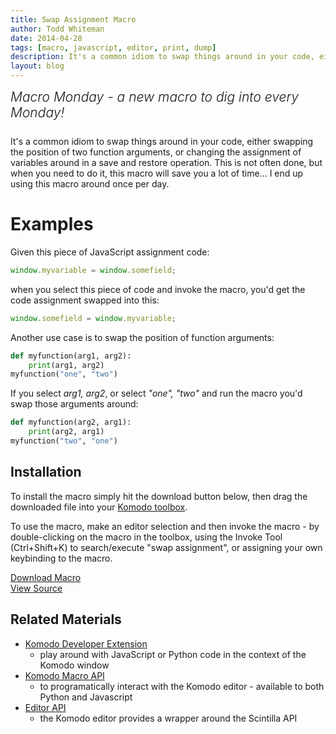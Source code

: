 ```yaml
---
title: Swap Assignment Macro
author: Todd Whiteman
date: 2014-04-28
tags: [macro, javascript, editor, print, dump]
description: It's a common idiom to swap things around in your code, either swapping the position of two function arguments, or changing the assignment of variables around in a save and restore  operation.
layout: blog
---
```


<div class="centered">
<h2 style="font-weight: 300; margin: 10px 0 25px 0"><em>Macro Monday - a new macro to dig into every Monday!</em></h2>
</div>

It's a common idiom to swap things around in your code, either swapping the
position of two function arguments, or changing the assignment of variables
around in a save and restore operation. This is not often done, but when you
need to do it, this macro will save you a lot of time... I end up using this
macro around once per day.

# Examples

Given this piece of JavaScript assignment code:

```javascript
window.myvariable = window.somefield;
```

when you select this piece of code and invoke the macro, you'd get the code
assignment swapped into this:

```javascript
window.somefield = window.myvariable;
```

Another use case is to swap the position of function arguments:

```python
def myfunction(arg1, arg2):
    print(arg1, arg2)
myfunction("one", "two")
```

If you select *arg1, arg2*, or select *"one", "two"* and run the macro you'd
swap those arguments around:

```python
def myfunction(arg2, arg1):
    print(arg2, arg1)
myfunction("two", "one")
```


## Installation

To install the macro simply hit the download button below, then drag the downloaded
file into your [Komodo toolbox](http://docs.activestate.com/komodo/8.5/toolbox.html).

To use the macro, make an editor selection and then invoke the macro - by
double-clicking on the macro in the toolbox, using the Invoke Tool
(Ctrl+Shift+K) to search/execute "swap assignment", or assigning your own
keybinding to the macro.

<div class="inline centered">
<a href="/files/macros/Swap_Assignment.komodotool" class="button primary">
    <i class="icon icon-download"></i>
    Download Macro
</a>
<div class="spacer-half"></div>
<span>
    <i class="icon icon-github"></i>
    <a href="https://github.com/Komodo/macros/blob/master/swap_assignment.py" target="_blank">View Source</a>
</span>
</div>

## Related Materials

* [Komodo Developer Extension](http://community.activestate.com/node/1824)
  - play around with JavaScript or Python code in the context of the Komodo window
* [Komodo Macro API](http://docs.activestate.com/komodo/8.5/macroapi.html)
  - to programatically interact with the Komodo editor - available to both
    Python and Javascript
* [Editor API](http://www.scintilla.org/ScintillaDoc.html)
  - the Komodo editor provides a wrapper around the Scintilla API
